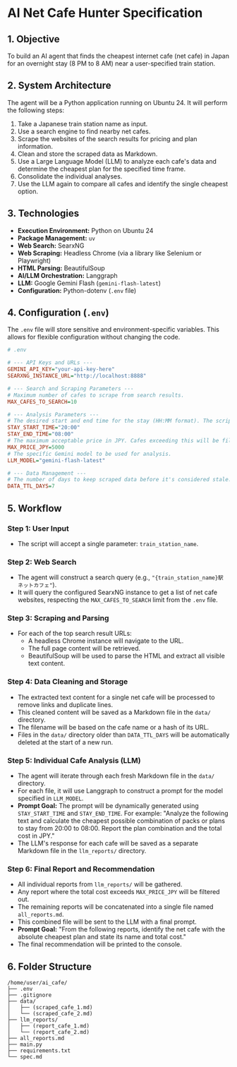 # AI Net Cafe Hunter Specification

## 1. Objective

To build an AI agent that finds the cheapest internet cafe (net cafe) in Japan for an overnight stay (8 PM to 8 AM) near a user-specified train station.

## 2. System Architecture

The agent will be a Python application running on Ubuntu 24. It will perform the following steps:
1.  Take a Japanese train station name as input.
2.  Use a search engine to find nearby net cafes.
3.  Scrape the websites of the search results for pricing and plan information.
4.  Clean and store the scraped data as Markdown.
5.  Use a Large Language Model (LLM) to analyze each cafe's data and determine the cheapest plan for the specified time frame.
6.  Consolidate the individual analyses.
7.  Use the LLM again to compare all cafes and identify the single cheapest option.

## 3. Technologies

-   **Execution Environment:** Python on Ubuntu 24
-   **Package Management:** `uv`
-   **Web Search:** SearxNG
-   **Web Scraping:** Headless Chrome (via a library like Selenium or Playwright)
-   **HTML Parsing:** BeautifulSoup
-   **AI/LLM Orchestration:** Langgraph
-   **LLM:** Google Gemini Flash (`gemini-flash-latest`)
-   **Configuration:** Python-dotenv (`.env` file)

## 4. Configuration (`.env`)

The `.env` file will store sensitive and environment-specific variables. This allows for flexible configuration without changing the code.

```ini
# .env

# --- API Keys and URLs ---
GEMINI_API_KEY="your-api-key-here"
SEARXNG_INSTANCE_URL="http://localhost:8888"

# --- Search and Scraping Parameters ---
# Maximum number of cafes to scrape from search results.
MAX_CAFES_TO_SEARCH=10

# --- Analysis Parameters ---
# The desired start and end time for the stay (HH:MM format). The script will calculate the cheapest plan for this duration.
STAY_START_TIME="20:00"
STAY_END_TIME="08:00"
# The maximum acceptable price in JPY. Cafes exceeding this will be filtered out.
MAX_PRICE_JPY=5000
# The specific Gemini model to be used for analysis.
LLM_MODEL="gemini-flash-latest"

# --- Data Management ---
# The number of days to keep scraped data before it's considered stale.
DATA_TTL_DAYS=7
```

## 5. Workflow

### Step 1: User Input
-   The script will accept a single parameter: `train_station_name`.

### Step 2: Web Search
-   The agent will construct a search query (e.g., `"{train_station_name}駅 ネットカフェ"`).
-   It will query the configured SearxNG instance to get a list of net cafe websites, respecting the `MAX_CAFES_TO_SEARCH` limit from the `.env` file.

### Step 3: Scraping and Parsing
-   For each of the top search result URLs:
    -   A headless Chrome instance will navigate to the URL.
    -   The full page content will be retrieved.
    -   BeautifulSoup will be used to parse the HTML and extract all visible text content.

### Step 4: Data Cleaning and Storage
-   The extracted text content for a single net cafe will be processed to remove links and duplicate lines.
-   This cleaned content will be saved as a Markdown file in the `data/` directory.
-   The filename will be based on the cafe name or a hash of its URL.
-   Files in the `data/` directory older than `DATA_TTL_DAYS` will be automatically deleted at the start of a new run.

### Step 5: Individual Cafe Analysis (LLM)
-   The agent will iterate through each fresh Markdown file in the `data/` directory.
-   For each file, it will use Langgraph to construct a prompt for the model specified in `LLM_MODEL`.
-   **Prompt Goal:** The prompt will be dynamically generated using `STAY_START_TIME` and `STAY_END_TIME`. For example: "Analyze the following text and calculate the cheapest possible combination of packs or plans to stay from 20:00 to 08:00. Report the plan combination and the total cost in JPY."
-   The LLM's response for each cafe will be saved as a separate Markdown file in the `llm_reports/` directory.

### Step 6: Final Report and Recommendation
-   All individual reports from `llm_reports/` will be gathered.
-   Any report where the total cost exceeds `MAX_PRICE_JPY` will be filtered out.
-   The remaining reports will be concatenated into a single file named `all_reports.md`.
-   This combined file will be sent to the LLM with a final prompt.
-   **Prompt Goal:** "From the following reports, identify the net cafe with the absolute cheapest plan and state its name and total cost."
-   The final recommendation will be printed to the console.

## 6. Folder Structure

```
/home/user/ai_cafe/
├── .env
├── .gitignore
├── data/
│   ├── (scraped_cafe_1.md)
│   └── (scraped_cafe_2.md)
├── llm_reports/
│   ├── (report_cafe_1.md)
│   └── (report_cafe_2.md)
├── all_reports.md
├── main.py
├── requirements.txt
└── spec.md
```
